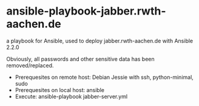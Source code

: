 # ansible-playbook-jabber.rwth-aachen.de
a playbook for Ansible, used to deploy jabber.rwth-aachen.de with Ansible 2.2.0

Obviously, all passwords and other sensitive data has been removed/replaced.

* Prerequesites on remote host:	Debian Jessie with ssh, python-minimal, sudo
* Prerequesites on local host:	ansible
* Execute:			ansible-playbook jabber-server.yml
